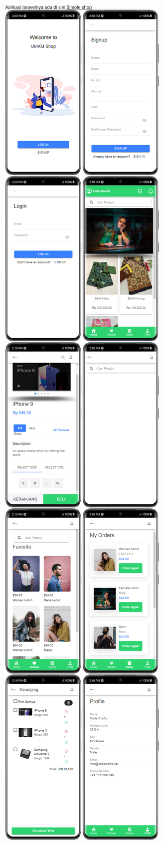 Aplikasi laravelnya  ada di sini
<a href='https://github.com/gudangcoding/simple-shop'> Simple shop</a><br>
<img src='skrinsut/1.png'>
<img src='skrinsut/2.png'>
<img src='skrinsut/3.png'>
<img src='skrinsut/4.png'>
<img src='skrinsut/5.png'>
<img src='skrinsut/6.png'>
<img src='skrinsut/7.png'>
<img src='skrinsut/8.png'>
<img src='skrinsut/9.png'>
<img src='skrinsut/10.png'>